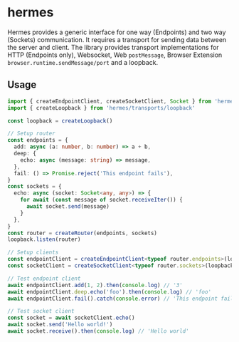 # hermes

Hermes provides a generic interface for one way (Endpoints) and two way (Sockets) communication. It requires a transport for sending data between the server and client. The library provides transport implementations for HTTP (Endpoints only), Websocket, Web `postMessage`, Browser Extension `browser.runtime.sendMessage/port` and a loopback.

## Usage

```ts
import { createEndpointClient, createSocketClient, Socket } from 'hermes'
import { createLoopback } from 'hermes/transports/loopback'

const loopback = createLoopback()

// Setup router
const endpoints = {
  add: async (a: number, b: number) => a + b,
  deep: {
    echo: async (message: string) => message,
  },
  fail: () => Promise.reject('This endpoint fails'),
}
const sockets = {
  echo: async (socket: Socket<any, any>) => {
    for await (const message of socket.receiveIter()) {
      await socket.send(message)
    }
  },
}
const router = createRouter(endpoints, sockets)
loopback.listen(router)

// Setup clients
const endpointClient = createEndpointClient<typeof router.endpoints>(loopback.sendTransport)
const socketClient = createSocketClient<typeof router.sockets>(loopback.socketTransport)

// Test endpoint client
await endpointClient.add(1, 2).then(console.log) // '3'
await endpointClient.deep.echo('foo').then(console.log) // 'foo'
await endpointClient.fail().catch(console.error) // 'This endpoint fails'

// Test socket client
const socket = await socketClient.echo()
await socket.send('Hello world!')
await socket.receive().then(console.log) // 'Hello world'
```
